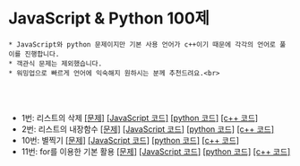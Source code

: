 # JavaScript & Python 100제
```
* JavaScript와 python 문제이지만 기본 사용 언어가 c++이기 때문에 각각의 언어로 풀이를 진행합니다.
* 객관식 문제는 제외했습니다.
* 워밍업으로 빠르게 언어에 익숙해지 원하시는 분께 추천드려요.<br>
```
<br><br>


* 1번: 리스트의 삭제 [[문제]](https://www.notion.so/1-af306f9659184d599c404b2dcb86a480) [[JavaScript 코드]](https://github.com/kimkyeongnam/Algorithm/blob/master/JavaScript%20%26%20Python%20100%EC%A0%9C/1.js) [[python 코드]](https://github.com/kimkyeongnam/Algorithm/blob/master/JavaScript%20%26%20Python%20100%EC%A0%9C/1.py) [[c++ 코드]](https://github.com/kimkyeongnam/Algorithm/blob/master/JavaScript%20%26%20Python%20100%EC%A0%9C/1.cpp)
* 2번: 리스트의 내장함수 [[문제]](https://www.notion.so/2-2306525c312f482d8b52e99a259ab72e) [[JavaScript 코드]](https://github.com/kimkyeongnam/Algorithm/blob/master/JavaScript%20%26%20Python%20100%EC%A0%9C/2.js) [[python 코드]](https://github.com/kimkyeongnam/Algorithm/blob/master/JavaScript%20%26%20Python%20100%EC%A0%9C/2.py) [[c++ 코드]](https://github.com/kimkyeongnam/Algorithm/blob/master/JavaScript%20%26%20Python%20100%EC%A0%9C/2.cpp)
* 10번: 별찍기 [[문제]](https://www.notion.so/10-316ed2156ec24645991707488ccb9790) [[JavaScript 코드]](https://github.com/kimkyeongnam/Algorithm/blob/master/JavaScript%20%26%20Python%20100%EC%A0%9C/10.js) [[python 코드]](https://github.com/kimkyeongnam/Algorithm/blob/master/JavaScript%20%26%20Python%20100%EC%A0%9C/10.py) [[c++ 코드]](https://github.com/kimkyeongnam/Algorithm/blob/master/JavaScript%20%26%20Python%20100%EC%A0%9C/10.cpp)
* 11번: for를 이용한 기본 활용 [[문제]](https://www.notion.so/10-316ed2156ec24645991707488ccb9790) [[JavaScript 코드]](https://github.com/kimkyeongnam/Algorithm/blob/master/JavaScript%20%26%20Python%20100%EC%A0%9C/11.js) [[python 코드]](https://github.com/kimkyeongnam/Algorithm/blob/master/JavaScript%20%26%20Python%20100%EC%A0%9C/11.py) [[c++ 코드]](https://github.com/kimkyeongnam/Algorithm/blob/master/JavaScript%20%26%20Python%20100%EC%A0%9C/11.cpp)
